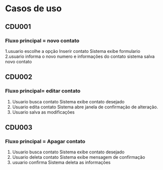 # Casos de uso


## CDU001

### Fluxo principal = novo contato
1.usuario escolhe a opção Inserir contato
Sistema exibe formulario
2.usuario informa o novo numero e informações do contato
sistema salva novo contato


## CDU002

### Fluxo principal= editar contato
1. Usuario busca contato
Sistema exibe contato desejado
2. Usuario edita contato 
Sistema abre janela de confirmação de alteração.
3. Usuario salva as modificações


## CDU003

### Fluxo principal = Apagar contato
1. Usuario busca contato
Sistema exibe contato desejado
2. Usuario deleta contato
Sistema exibe mensagem de confirmação 
3. usuario confirma 
Sistema deleta as informações


